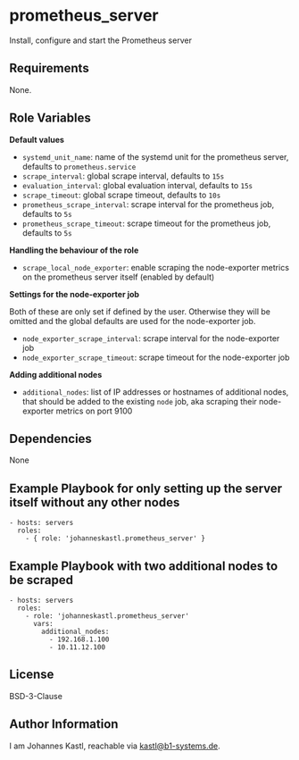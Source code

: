 prometheus_server
=========

Install, configure and start the Prometheus server

Requirements
------------

None.

Role Variables
--------------

**Default values**
- `systemd_unit_name`: name of the systemd unit for the prometheus server, defaults to `prometheus.service`
- `scrape_interval`: global scrape interval, defaults to `15s`
- `evaluation_interval`: global evaluation interval, defaults to `15s`
- `scrape_timeout`: global scrape timeout, defaults to `10s`
- `prometheus_scrape_interval`: scrape interval for the prometheus job, defaults to `5s`
- `prometheus_scrape_timeout`: scrape timeout for the prometheus job, defaults to `5s`

**Handling the behaviour of the role**
- `scrape_local_node_exporter`: enable scraping the node-exporter metrics on the prometheus server itself (enabled by default)

**Settings for the node-exporter job**

Both of these are only set if defined by the user. Otherwise they will be omitted and the global defaults are used for the node-exporter job.

- `node_exporter_scrape_interval`: scrape interval for the node-exporter job
- `node_exporter_scrape_timeout`: scrape timeout for the node-exporter job

**Adding additional nodes**

- `additional_nodes`: list of IP addresses or hostnames of additional nodes, that should be added to the existing `node` job, aka scraping their node-exporter metrics on port 9100

Dependencies
------------

None

Example Playbook for only setting up the server itself without any other nodes
----------------

    - hosts: servers
      roles:
        - { role: 'johanneskastl.prometheus_server' }

Example Playbook with two additional nodes to be scraped
----------------

    - hosts: servers
      roles:
        - role: 'johanneskastl.prometheus_server'
          vars:
            additional_nodes:
              - 192.168.1.100
              - 10.11.12.100

License
-------

BSD-3-Clause

Author Information
------------------

I am Johannes Kastl, reachable via kastl@b1-systems.de.
